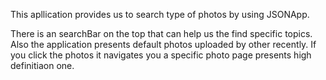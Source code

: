 This apllication provides us to search type of photos by using JSONApp.

There is an searchBar on the top that can help us the find specific topics.
Also the application presents default photos uploaded by other recently.
If you click the photos it navigates you a specific photo page presents high definitiaon one.
